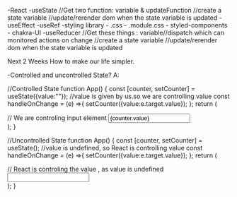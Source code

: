 
-React
    -useState 
        //Get two function: variable & updateFunction
        //create a state variable
        //update/rerender dom when the state variable is updated
    -useEffect 
    -useRef
    -styling library
        - .css 
        - .module.css 
        - styled-components 
        - chakra-UI
    -useReducer
        //Get these things : variable//dispatch which can monitored actions on change
        //create a state variable
        //update/rerender dom when the state variable is updated

Next 2 Weeks
How to make our life simpler.

-Controlled and uncontrolled State?
A: 

//Controlled State
function App() {
  const [counter, setCounter] = useState({value:""}); //value is given by us.so we are controlling value
  const handleOnChange = (e) =>{
    setCounter({value:e.target.value});
  };
  return (
    <div className="App">
        // We are controling input element
      <input type="text" value={counter.value} onChange={handleOnChange}/>
    </div>
  );
}


//Uncontrolled State
function App() {
  const [counter, setCounter] = useState(); //value is undefined, so React is controlling value
  const handleOnChange = (e) =>{
    setCounter({value:e.target.value});
  };
  return (
    <div className="App">
        // React is controling the value , as value is undefined
      <input type="text"  onChange={handleOnChange}/>
    </div>
  );
}


